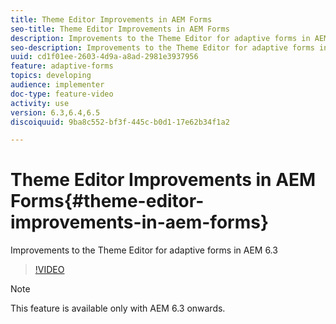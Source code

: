 ```yaml
---
title: Theme Editor Improvements in AEM Forms
seo-title: Theme Editor Improvements in AEM Forms
description: Improvements to the Theme Editor for adaptive forms in AEM 6.3
seo-description: Improvements to the Theme Editor for adaptive forms in AEM 6.3
uuid: cd1f01ee-2603-4d9a-a8ad-2981e3937956
feature: adaptive-forms
topics: developing
audience: implementer
doc-type: feature-video
activity: use
version: 6.3,6.4,6.5
discoiquuid: 9ba8c552-bf3f-445c-b0d1-17e62b34f1a2

---
```


# Theme Editor Improvements in AEM Forms{#theme-editor-improvements-in-aem-forms}

Improvements to the Theme Editor for adaptive forms in AEM 6.3

>[!VIDEO](https://video.tv.adobe.com/v/19497?quality=9)

>[!NOTE]
>
>This feature is available only with AEM 6.3 onwards.

